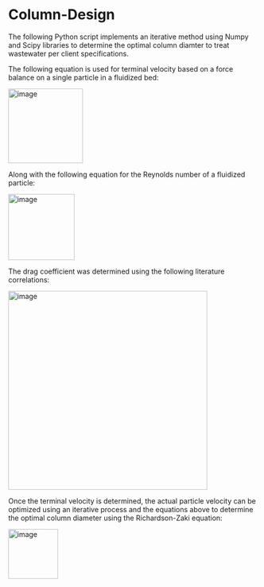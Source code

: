 # Column-Design

The following Python script implements an iterative method using Numpy and Scipy libraries to determine the optimal column diamter to treat wastewater per client specifications.

The following equation is used for terminal velocity based on a force balance on a single particle in a fluidized bed:

<img width="150" alt="image" src="https://github.com/user-attachments/assets/64f12c34-38e1-4f14-aa5f-8f5a7c575f40">

Along with the following equation for the Reynolds number of a fluidized particle:

<img width="133" alt="image" src="https://github.com/user-attachments/assets/dbfa1ef8-48d1-4bf0-908a-bd6f315bafd1">

The drag coefficient was determined using the following literature correlations:

<img width="400" alt="image" src="https://github.com/user-attachments/assets/a483e6dc-47d5-45af-9256-e777ad1be3bf">

Once the terminal velocity is determined, the actual particle velocity can be optimized using an iterative process and the equations above to determine the optimal column diameter using the Richardson-Zaki equation:

<img width="100" alt="image" src="https://github.com/user-attachments/assets/d89bc4f1-b03e-406e-a9eb-d8416a35d675">

